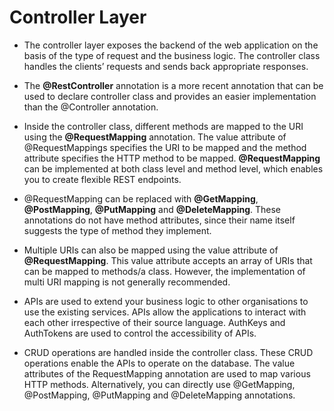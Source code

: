 # Controller Layer 

- The controller layer exposes the backend of the web application on the basis of the type of request and the business logic. The controller class handles the clients’ requests and sends back appropriate responses. 

- The **@RestController** annotation is a more recent annotation that can be used to declare controller class and provides an easier implementation than the @Controller annotation.

- Inside the controller class, different methods are mapped to the URI using the **@RequestMapping** annotation. The value attribute of @RequestMappings specifies the URI to be mapped and the method attribute specifies the HTTP method to be mapped. **@RequestMapping** can be implemented at both class level and method level, which enables you to create flexible REST endpoints. 

- @RequestMapping can be replaced with **@GetMapping**, **@PostMapping**, **@PutMapping** and **@DeleteMapping**. These annotations do not have method attributes, since their name itself suggests the type of method they implement. 

- Multiple URIs can also be mapped using the value attribute of **@RequestMapping**. This value attribute accepts an array of URIs that can be mapped to methods/a class. However, the implementation of multi URI mapping is not generally recommended.

- APIs are used to extend your business logic to other organisations to use the existing services. APIs allow the applications to interact with each other irrespective of their source language. AuthKeys and AuthTokens are used to control the accessibility of APIs.

- CRUD operations are handled inside the controller class. These CRUD operations enable the APIs to operate on the database. The value attributes of the RequestMapping annotation are used to map various HTTP methods. Alternatively, you can directly use @GetMapping, @PostMapping, @PutMapping and @DeleteMapping annotations.
